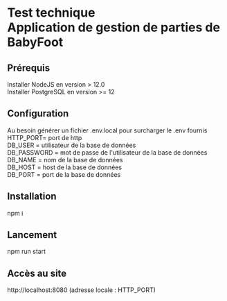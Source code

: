 # Test technique<br> Application de gestion de parties de BabyFoot

## Prérequis

Installer NodeJS en version > 12.0  
Installer PostgreSQL en version >= 12

## Configuration

Au besoin générer un fichier .env.local pour surcharger le .env fournis  
HTTP_PORT= port de http  
DB_USER = utilisateur de la base de données  
DB_PASSWORD = mot de passe de l'utilisateur de la base de données  
DB_NAME = nom de la base de données  
DB_HOST = host de la base de données  
DB_PORT = port de la base de données

## Installation

npm i

## Lancement

npm run start

## Accès au site

http://localhost:8080 (adresse locale : HTTP_PORT)
